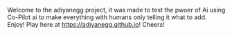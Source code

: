 Welcome to the adiyanegg project, it was made to test the pwoer of Ai using Co-Pilot ai to make everything with humans only telling it what to add. Enjoy! Play here at https://adiyanegg.github.io!
Cheers!
